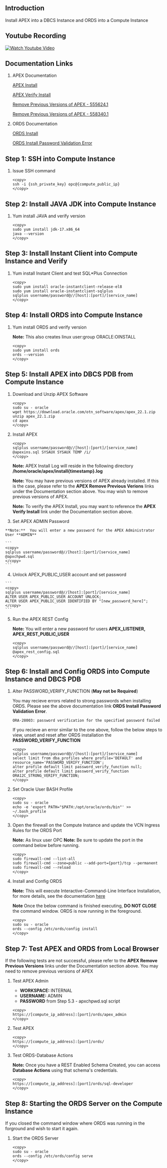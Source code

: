 ## **Introduction**

Install APEX into a DBCS Instance and ORDS into a Compute Instance

## **Youtube Recording**

[![Watch Youtube Video](./images/youtube.png)](https://youtu.be/YiKAPpjevkA)

## **Documentation Links**

1.  APEX Documentation

    [APEX Install](https://docs.oracle.com/en/database/oracle/apex/22.1/htmig/downloading-installing-apex.html#GUID-B5A5B38D-586C-488A-AE27-A168FAA28FEE)

    [APEX Verify Install](https://support.oracle.com/cloud/faces/DocumentDisplay?id=1254932.1)

    [Remove Previous Versions of APEX - 555624.1](https://support.oracle.com/cloud/faces/DocumentDisplay?id=555624.1)

    [Remove Previous Versions of APEX - 558340.1](https://support.oracle.com/cloud/faces/DocumentDisplay?id=558340.1)

2.  ORDS Documentation

    [ORDS Install](https://docs.oracle.com/en/database/oracle/oracle-rest-data-services/22.2/ordig/installing-and-configuring-oracle-rest-data-services.html#GUID-B6661F35-3EE3-4CB3-9379-40D0B8E24635)

    [ORDS Install Password Validation Error](https://support.oracle.com/cloud/faces/DocumentDisplay?id=2408087.1)

## **Step 1: SSH into Compute Instance**

1. Issue SSH command

    ```
    <copy>
    ssh -i {ssh_private_key} opc@{compute_public_ip}
    </copy>
    ```

## **Step 2: Install JAVA JDK into Compute Instance**

1. Yum install JAVA and verify version 

	```
    <copy>
	sudo yum install jdk-17.x86_64 
	java --version
	</copy>
	```

## **Step 3: Install Instant Client into Compute Instance and Verify**

1. Yum install Instant Client and test SQL*Plus Connection
	```
    <copy>
    sudo yum install oracle-instantclient-release-el8  
    sudo yum install oracle-instantclient-sqlplus
    sqlplus username/password@//[host]:[port]/[service_name]
	</copy>
	```

## **Step 4: Install ORDS into Compute Instance**

1. Yum install ORDS and verify version

    **Note:**  This also creates linux user:group ORACLE:OINSTALL

	```
    <copy>
    sudo yum install ords
    ords --version
	</copy>
	```

## **Step 5: Install APEX into DBCS PDB from Compute Instance**

1. Download and Unzip APEX Software
    ```
    <copy>
    sudo su - oracle
    wget https://download.oracle.com/otn_software/apex/apex_22.1.zip
    unzip apex_22.1.zip
    cd apex
    </copy>
    ```

2.  Install APEX

	```
    <copy>
    sqlplus username/password@//[host]:[port]/[service_name]
    @apexins.sql SYSAUX SYSAUX TEMP /i/
    </copy>
    ```

    **Note:**  APEX Install Log will reside in the following directory **/home/oracle/apex/install{timestamp}.log**

    **Note:**  You may have previous versions of APEX already installed.  If this is the case, please refer to the **APEX Remove Previous Verions** links under the Documentation section above.  You may wish to remove previous versions of APEX.

    **Note:**  To verify the APEX Install, you may want to reference the  **APEX Verify Install** link under the Documentation section above.

 3.  Set APEX ADMIN Password

    **Note:**  You will enter a new password for the APEX Administrator User **ADMIN**

	```
    <copy>
    sqlplus username/password@//[host]:[port]/[service_name]
    @apxchpwd.sql
    </copy>
    ```

 4.  Unlock APEX\_PUBLIC\_USER account and set password

	```
    <copy>
    sqlplus username/password@//[host]:[port]/[service_name]
    ALTER USER APEX_PUBLIC_USER ACCOUNT UNLOCK;
    ALTER USER APEX_PUBLIC_USER IDENTIFIED BY "[new_password_here]";
    </copy>
    ```

5.  Run the APEX REST Config

    **Note:**  You will enter a new password for users **APEX\_LISTENER, APEX\_REST\_PUBLIC_USER**

	```
    <copy>
    sqlplus username/password@//[host]:[port]/[service_name]
    @apex_rest_config.sql
    </copy>
    ```

## **Step 6: Install and Config ORDS into Compute Instance and DBCS PDB**
 
 1. Alter PASSWORD\_VERIFY\_FUNCTION (**May not be Required**)

    You may recieve errors related to strong passwords when installing ORDS.  Please see the above documentation link **ORDS Install Password Validation Error**.  

    ```
    ORA-28003: password verification for the specified password failed
    ```

    If you recieve an error similar to the one above, follow the below steps to view, unset and reset after ORDS installation the **PASSWORD\_VERIFY\_FUNCTION**

	```
    <copy>
    sqlplus username/password@//[host]:[port]/[service_name]
    select limit from dba_profiles where profile='DEFAULT' and resource_name='PASSWORD_VERIFY_FUNCTION';
    alter profile default limit password_verify_function null;
    alter profile default limit password_verify_function ORA12C_STRONG_VERIFY_FUNCTION;
    </copy>
    ```

2. Set Oracle User BASH Profile

	```
    <copy>
    sudo su - oracle
    echo -e 'export PATH="$PATH:/opt/oracle/ords/bin"' >> ~/.bash_profile
    </copy>
    ```

3. Open the firewall on the Compute Instance and update the VCN Ingress Rules for the ORDS Port

    **Note:** As linux user OPC
    **Note:** Be sure to update the port in the command below before running.

    ```
    <copy>
    sudo firewall-cmd --list-all
    sudo firewall-cmd --zone=public --add-port={port}/tcp --permanent
    sudo firewall-cmd --reload
    </copy>
    ```

4. Install and Config ORDS

    **Note:**  This will execute Interactive-Command-Line Interface Installation, for more details, see the documentation [here](https://docs.oracle.com/en/database/oracle/oracle-rest-data-services/22.2/ordig/installing-and-configuring-oracle-rest-data-services.html#GUID-8580F2DC-8D8F-47A0-A733-E1BF07CA27A6)

    **Note**  Once the below command is finished executing, **DO NOT CLOSE**  the command window.  ORDS is now running in the foreground.

	```
    <copy>
    sudo su - oracle
    ords --config /etc/ords/config install
    </copy>
    ```

## **Step 7: Test APEX and ORDS from Local Browser**

If the following tests are not successful, please refer to the **APEX Remove Previous Versions** links under the Documentation section above.  You may need to remove previous versions of APEX

1.  Test APEX Admin

    * **WORKSPACE:** INTERNAL
    * **USERNAME:**  ADMIN     
    * **PASSWORD**   from Step 5.3 - apxchpwd.sql script

	```
    <copy>
    https://[compute_ip_address]:[port]/ords/apex_admin
    </copy>
    ```

2.  Test APEX

	```
    <copy>
    https://[compute_ip_address]:[port]/ords/
    </copy>
    ```

3.  Test ORDS-Database Actions

    **Note:**  Once you have a REST Enabled Schema Created, you can access **Database Actions** using that schema's credentials.

	```
    <copy>
    https://[compute_ip_address]:[port]/ords/sql-developer
    </copy>
    ```

## **Step 8: Starting the ORDS Server on the Compute Instance**

If you closed the command window where ORDS was running in the forground and wish to start it again.

1.  Start the ORDS Server

	```
    <copy>
    sudo su - oracle
    ords --config /etc/ords/config serve
    </copy>
    ```